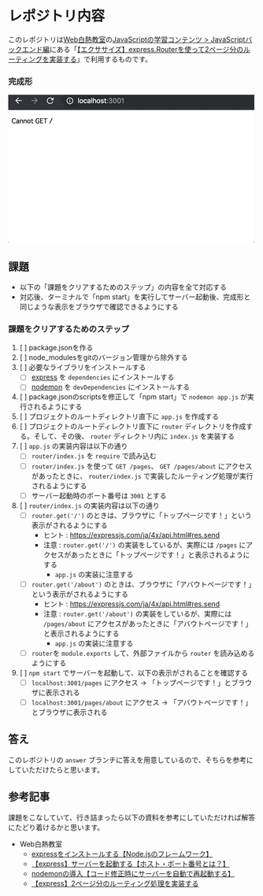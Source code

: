 # レポジトリ内容

このレポジトリは[Web白熱教室](https://tsuyopon.xyz/)の[JavaScriptの学習コンテンツ > JavaScriptバックエンド編](https://tsuyopon.xyz/learning-contents/web-dev/javascript/backend/)にある「[【エクササイズ】express.Routerを使って2ページ分のルーティングを実装する](https://tsuyopon.xyz/learning-contents/web-dev/javascript/backend/js-excercise-for-backend-5/)」で利用するものです。


### 完成形

![完成形](./images/assignment.gif)

## 課題

- 以下の「課題をクリアするためのステップ」の内容を全て対応する
- 対応後、ターミナルで「npm start」を実行してサーバー起動後、完成形と同じような表示をブラウザで確認できるようにする

### 課題をクリアするためのステップ

1. [ ] package.jsonを作る
1. [ ] node_modulesをgitのバージョン管理から除外する
1. [ ] 必要なライブラリをインストールする
    - [ ] [express](https://github.com/expressjs/express) を `dependencies` にインストールする
    - [ ] [nodemon](https://github.com/remy/nodemon) を `devDependencies` にインストールする
1. [ ] package.jsonのscriptsを修正して「npm start」で `nodemon app.js` が実行されるようにする
1. [ ] プロジェクトのルートディレクトリ直下に `app.js` を作成する
1. [ ] プロジェクトのルートディレクトリ直下に `router` ディレクトリを作成する。そして、その後、 `router` ディレクトリ内に `index.js` を実装する
1. [ ] `app.js` の実装内容は以下の通り
    - [ ] `router/index.js` を `require` で読み込む
    - [ ] `router/index.js` を使って `GET /pages`、 `GET /pages/about` にアクセスがあったときに、 `router/index.js` で実装したルーティング処理が実行されるようにする
    - [ ] サーバー起動時のポート番号は `3001` とする
1. [ ] `router/index.js` の実装内容は以下の通り
    - [ ] `router.get('/')` のときは、ブラウザに「トップページです！」という表示がされるようにする
        - ヒント : https://expressjs.com/ja/4x/api.html#res.send
        - 注意 : `router.get('/')` の実装をしているが、実際には `/pages` にアクセスがあったときに「トップページです！」と表示されるようにする
            - `app.js` の実装に注意する
    - [ ] `router.get('/about')` のときは、ブラウザに「アバウトページです！」という表示がされるようにする
        - ヒント : https://expressjs.com/ja/4x/api.html#res.send
        - 注意 : `router.get('/about')` の実装をしているが、実際には `/pages/about` にアクセスがあったときに「アバウトページです！」と表示されるようにする
            - `app.js` の実装に注意する
    - [ ] `router`を `module.exports` して、外部ファイルから `router` を読み込めるようにする
1. [ ] `npm start` でサーバーを起動して、以下の表示がされることを確認する
    - [ ] `localhost:3001/pages` にアクセス → 「トップページです！」とブラウザに表示される
    - [ ] `localhost:3001/pages/about` にアクセス → 「アバウトページです！」とブラウザに表示される

## 答え

このレポジトリの `answer` ブランチに答えを用意しているので、そちらを参考にしていただけたらと思います。

## 参考記事

課題をこなしていて、行き詰まったら以下の資料を参考にしていただければ解答にたどり着けるかと思います。


- Web白熱教室
    - [expressをインストールする【Node.jsのフレームワーク】](https://tsuyopon.xyz/learning-contents/web-dev/javascript/backend/install-the-express-with-npm/)
    - [【express】サーバーを起動する【ホスト・ポート番号とは？】](https://tsuyopon.xyz/learning-contents/web-dev/javascript/backend/how-to-run-a-server-with-express/)
    - [nodemonの導入【コード修正時にサーバーを自動で再起動する】](https://tsuyopon.xyz/learning-contents/web-dev/javascript/backend/install-the-nodemon-for-development/)
    - [【express】2ページ分のルーティング処理を実装する](https://tsuyopon.xyz/learning-contents/web-dev/javascript/backend/use-express-router-and-app-use-for-routing/)
